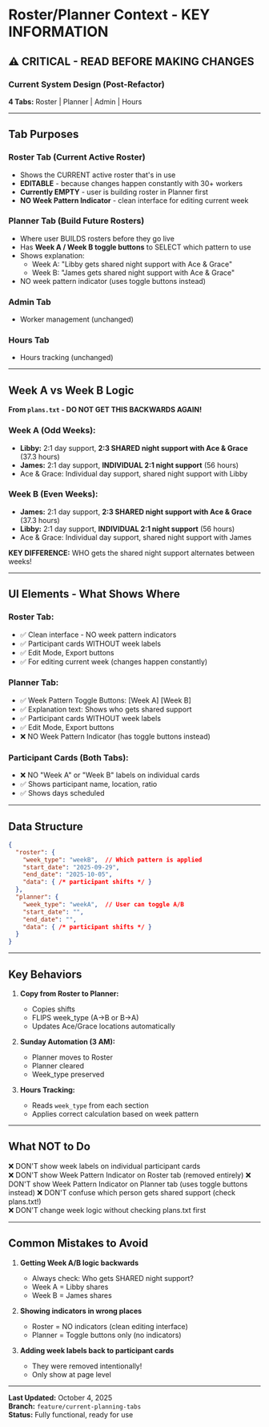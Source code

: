 # Roster/Planner Context - KEY INFORMATION

## ⚠️ CRITICAL - READ BEFORE MAKING CHANGES

### **Current System Design (Post-Refactor)**

**4 Tabs:** Roster | Planner | Admin | Hours

---

## **Tab Purposes**

### **Roster Tab (Current Active Roster)**
- Shows the CURRENT active roster that's in use
- **EDITABLE** - because changes happen constantly with 30+ workers
- **Currently EMPTY** - user is building roster in Planner first
- **NO Week Pattern Indicator** - clean interface for editing current week

### **Planner Tab (Build Future Rosters)**
- Where user BUILDS rosters before they go live
- Has **Week A / Week B toggle buttons** to SELECT which pattern to use
- Shows explanation: 
  - Week A: "Libby gets shared night support with Ace & Grace"
  - Week B: "James gets shared night support with Ace & Grace"
- NO week pattern indicator (uses toggle buttons instead)

### **Admin Tab**
- Worker management (unchanged)

### **Hours Tab**
- Hours tracking (unchanged)

---

## **Week A vs Week B Logic**

**From `plans.txt` - DO NOT GET THIS BACKWARDS AGAIN!**

### **Week A (Odd Weeks):**
- **Libby:** 2:1 day support, **2:3 SHARED night support with Ace & Grace** (37.3 hours)
- **James:** 2:1 day support, **INDIVIDUAL 2:1 night support** (56 hours)
- Ace & Grace: Individual day support, shared night support with Libby

### **Week B (Even Weeks):**
- **James:** 2:1 day support, **2:3 SHARED night support with Ace & Grace** (37.3 hours)
- **Libby:** 2:1 day support, **INDIVIDUAL 2:1 night support** (56 hours)
- Ace & Grace: Individual day support, shared night support with James

**KEY DIFFERENCE:** WHO gets the shared night support alternates between weeks!

---

## **UI Elements - What Shows Where**

### **Roster Tab:**
- ✅ Clean interface - NO week pattern indicators
- ✅ Participant cards WITHOUT week labels
- ✅ Edit Mode, Export buttons
- ✅ For editing current week (changes happen constantly)

### **Planner Tab:**
- ✅ Week Pattern Toggle Buttons: [Week A] [Week B]
- ✅ Explanation text: Shows who gets shared support
- ✅ Participant cards WITHOUT week labels
- ✅ Edit Mode, Export buttons
- ❌ NO Week Pattern Indicator (has toggle buttons instead)

### **Participant Cards (Both Tabs):**
- ❌ NO "Week A" or "Week B" labels on individual cards
- ✅ Shows participant name, location, ratio
- ✅ Shows days scheduled

---

## **Data Structure**

```json
{
  "roster": {
    "week_type": "weekB",  // Which pattern is applied
    "start_date": "2025-09-29",
    "end_date": "2025-10-05",
    "data": { /* participant shifts */ }
  },
  "planner": {
    "week_type": "weekA",  // User can toggle A/B
    "start_date": "",
    "end_date": "",
    "data": { /* participant shifts */ }
  }
}
```

---

## **Key Behaviors**

1. **Copy from Roster to Planner:**
   - Copies shifts
   - FLIPS week_type (A→B or B→A)
   - Updates Ace/Grace locations automatically

2. **Sunday Automation (3 AM):**
   - Planner moves to Roster
   - Planner cleared
   - Week_type preserved

3. **Hours Tracking:**
   - Reads `week_type` from each section
   - Applies correct calculation based on week pattern

---

## **What NOT to Do**

❌ DON'T show week labels on individual participant cards  
❌ DON'T show Week Pattern Indicator on Roster tab (removed entirely)
❌ DON'T show Week Pattern Indicator on Planner tab (uses toggle buttons instead)
❌ DON'T confuse which person gets shared support (check plans.txt!)  
❌ DON'T change week logic without checking plans.txt first  

---

## **Common Mistakes to Avoid**

1. **Getting Week A/B logic backwards**
   - Always check: Who gets SHARED night support?
   - Week A = Libby shares
   - Week B = James shares

2. **Showing indicators in wrong places**
   - Roster = NO indicators (clean editing interface)
   - Planner = Toggle buttons only (no indicators)

3. **Adding week labels back to participant cards**
   - They were removed intentionally!
   - Only show at page level

---

**Last Updated:** October 4, 2025  
**Branch:** `feature/current-planning-tabs`  
**Status:** Fully functional, ready for use

